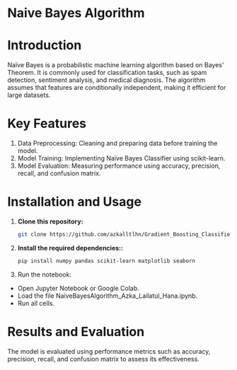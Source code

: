 # Naive Bayes Algorithm

# Introduction
Naïve Bayes is a probabilistic machine learning algorithm based on Bayes' Theorem. It is commonly used for classification tasks, such as spam detection, sentiment analysis, and medical diagnosis. The algorithm assumes that features are conditionally independent, making it efficient for large datasets.

# Key Features
1. Data Preprocessing: Cleaning and preparing data before training the model.
2. Model Training: Implementing Naïve Bayes Classifier using scikit-learn.
3. Model Evaluation: Measuring performance using accuracy, precision, recall, and confusion matrix.

# Installation and Usage
1. **Clone this repository:**
   ```bash
   git clone https://github.com/azkalltlhn/Gradient_Boosting_Classifier.git

2. **Install the required dependencies::**
   ```bash
   pip install numpy pandas scikit-learn matplotlib seaborn

3. Run the notebook:
- Open Jupyter Notebook or Google Colab.
- Load the file NaiveBayesAlgorithm_Azka_Lailatul_Hana.ipynb.
- Run all cells.

# Results and Evaluation
The model is evaluated using performance metrics such as accuracy, precision, recall, and confusion matrix to assess its effectiveness.
